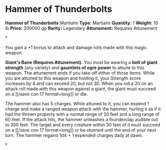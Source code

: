 # Hammer of Thunderbolts

**Hammer of Thunderbolts**
_Martialm_
**Type:** Martialm
**Quantity:** 1
**Weight:** 10 lb
**Price:** 200000 gp
**Rarity:** Legendary
**Attunement:** Requires Attunement

*<p>You gain a +1 bonus to attack and damage rolls made with this magic weapon.

**Giant's Bane (Requires Attunement).** You must be wearing a **belt of giant strength** (any variety) and **gauntlets of ogre power** to attune to this weapon. The attunement ends if you take off either of those items. While you are attuned to this weapon and holding it, your Strength score increases by 4 and can exceed 20, but not 30. When you roll a 20 on an attack roll made with this weapon against a giant, the giant must succeed on a [[/save con 17 format=long]] or die.

The hammer also has 5 charges. While attuned to it, you can expend 1 charge and make a ranged weapon attack with the hammer, hurling it as if it had the thrown property with a normal range of 20 feet and a long range of 60 feet. If the attack hits, the hammer unleashes a thunderclap audible out to 300 feet. The target and every creature within 30 feet of it must succeed on a [[/save con 17 format=long]] or be stunned until the end of your next turn. The hammer regains 1d4 + 1 expended charges daily at dawn.</p>*